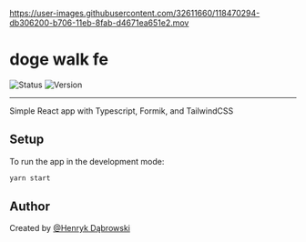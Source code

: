 
https://user-images.githubusercontent.com/32611660/118470294-db306200-b706-11eb-8fab-d4671ea651e2.mov

# doge walk fe

![Status](https://img.shields.io/badge/status-in%20progress-orange)
![Version](https://img.shields.io/badge/version-0.0.1-blue)

---
Simple React app with Typescript, Formik, and TailwindCSS

## Setup
To run the app in the development mode:

```bash
yarn start
```

## Author
Created by [@Henryk Dąbrowski](https://github.com/henrydabrow)
